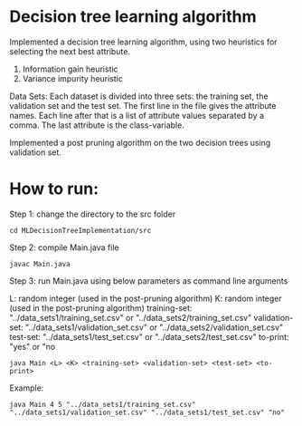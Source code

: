 # Decision tree learning algorithm

Implemented a decision tree learning algorithm, using two heuristics for selecting the next best attribute.

1. Information gain heuristic 
2. Variance impurity heuristic

Data Sets:
Each dataset is divided into three sets: the training set, the validation set and the test set. The first line in the file gives the attribute names. Each line after that is a list of attribute values separated by a comma. The last attribute is the class-variable.

Implemented a post pruning algorithm on the two decision trees using validation set. 

# How to run:

Step 1: change the directory to the src folder
```
cd MLDecisionTreeImplementation/src
```
Step 2: compile Main.java file
```
javac Main.java
```
Step 3: run Main.java using below parameters as command line arguments

L: random integer (used in the post-pruning algorithm)
K: random integer (used in the post-pruning algorithm)
training-set:  "../data_sets1/training_set.csv" or "../data_sets2/training_set.csv"
validation-set: "../data_sets1/validation_set.csv" or "../data_sets2/validation_set.csv"
test-set: "../data_sets1/test_set.csv" or "../data_sets2/test_set.csv"
to-print: "yes" or "no

```
java Main <L> <K> <training-set> <validation-set> <test-set> <to-print>
```
Example:
```
java Main 4 5 "../data_sets1/training_set.csv" "../data_sets1/validation_set.csv" "../data_sets1/test_set.csv" "no"
```
